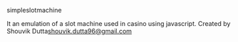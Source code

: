simpleslotmachine

It an emulation of a slot machine used in casino using javascript. Created by Shouvik Dutta<shouvik.dutta96@gmail.com>
